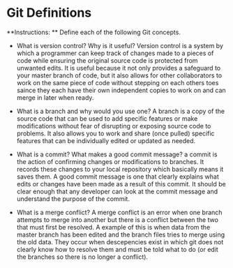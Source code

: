 # Git Definitions

**Instructions: ** Define each of the following Git concepts.

* What is version control?  Why is it useful?
Version control is a system by which a programmer can keep track of changes made to a pieces of code while ensuring the original source code is protected from unwanted edits. 
It is useful because it not only provides a safeguard to your master branch of code, but it also allows for other collaborators to work on the same piece of code without stepping on each others toes saince they each have their own independent copies to work on and can merge in later when ready.

* What is a branch and why would you use one?
A branch is a copy of the source code that can be used to add specific features or make modifications without fear of disrupting or exposing source code to problems. It also allows you to work and share (once pulled) specific features that can be individually edited or updated as needed. 

* What is a commit? What makes a good commit message?
a commit is the action of confirming changes or modifications to branches. It records these changes to your local repository which basically means it saves them. A good commit message is one that clearly explains what edits or changes have been made as a result of this commit. It should be clear enough that any developer can look at the commit message and understand the purpose of the commit.

* What is a merge conflict?
A merge conflict is an error when one branch attempts to merge into another but there is a conflict between the two that must first be resolved. A example of this is when data from the master branch has been edited and the branch files tries to merge using the old data. They occur when descepencies exist in which git does not clearly know how to resolve them and must be told what to do (or edit the branches so there is no longer a conflict).